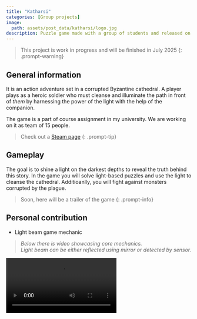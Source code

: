 ```yaml
---
title: "Katharsi"
categories: [Group projects]
image:
  path: assets/post_data/katharsi/logo.jpg
description: Puzzle game made with a group of students and released on Steam
---
```


> This project is work in progress and will be finished in July 2025
{: .prompt-warning}

## General information

It is an action adventure set in a corrupted Byzantine cathedral. A player plays as a heroic soldier who must cleanse and illuminate the path in front of *them* by harnessing the power of the light with the help of the companion.

The game is a part of course assignment in my university. We are working on it as team of 15 people.

> Check out a [Steam page](https://store.steampowered.com/app/3365850/Katharsi/)
{: .prompt-tip}

## Gameplay

The goal is to shine a light on the darkest depths to reveal the truth behind this story. In the game you will solve light-based puzzles and use the light to cleanse the cathedral. Additioanlly, you will fight against monsters corrupted by the plague.

> Soon, here will be a trailer of the game
{: .prompt-info}

## Personal contribution

- Light beam game mechanic
> *Below there is video showcasing core mechanics.*\
  *Light beam can be either reflected using mirror or detected by sensor.*
<video class="w-100" controls>
  <source src="https://github.com/user-attachments/assets/64f64475-b9d2-4dfa-927e-c0c1d5ad21d3" type="video/mp4">
</video>